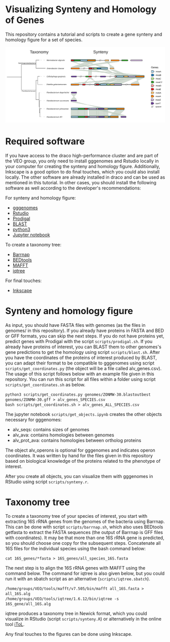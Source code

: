 # Visualizing Synteny and Homology of Genes

This repository contains a tutorial and scripts to create a gene synteny and homology figure for a set of species. 

<p align="center">
  <img src="synteny.png" alt="Alt Text" width="850"/>
</p>

# Required software

If you have access to the draco high-performance cluster and are part of the VEO group, you only need to install gggenomes and Rstudio locally in your computer for creating the synteny and homology figure. Additionally, Inkscape is a good option to do final touches, which you could also install locally. The other software are already installed in draco and can be used as mentioned in this tutorial. In other cases, you should install the following software as well according to the developer's recommendations:   

For synteny and homology figure:  

- [gggenomes](https://github.com/thackl/gggenomes)
- [Rstudio](https://posit.co/download/rstudio-desktop/)
- [Prodigal](https://github.com/hyattpd/Prodigal) 
- [BLAST](https://ftp.ncbi.nlm.nih.gov/blast/executables/blast+/LATEST/)
- [python3](https://www.python.org/downloads/) 
- [Jupyter notebook](https://jupyter.org/install)
  
To create a taxonomy tree:

- [Barrnap](https://github.com/tseemann/barrnap)
- [BEDtools](https://bedtools.readthedocs.io/en/latest/index.html)
- [MAFFT](https://mafft.cbrc.jp/alignment/software/installation_without_root.html)
- [iqtree](http://www.iqtree.org/)
  
For final touches:

- [Inkscape](https://wiki.inkscape.org/wiki/Installing_Inkscape)

# Synteny and homology figure

As input, you should have FASTA files with genomes (as the files in genomes/ in this repository). If you already have proteins in FASTA and BED or GFF formats, you can skip the next steps. If you do not have proteins yet, predict genes with Prodigal with the script ```scripts/prodigal.sh```. If you already have proteins of interest, you can BLAST them to other genomes's gene predictions to get the homology using script ```scripts/blast.sh```. After you have the coordinates of the proteins of interest produced by BLAST, you can adapt their format to be compatible to gggenomes using script ```scripts/get_coordinates.py``` (the object will be a file called alv_genes.csv). The usage of this script follows below with an example file given in this repository. You can run this script for all files within a folder using script ```scripts/get_coordinates.sh``` as below.

```
python3 scripts/get_coordinates.py genomes/ZONMW-30.blastoutbest genomes/ZONMW-30.gff > alv_genes_SPECIES.csv
bash scripts/get_coordinates.sh > alv_genes_ALL_SPECIES.csv
```

The jupyter notebook ```scripts/get_objects.ipynb``` creates the other objects necessary for gggenomes:

- alv_seqs: contains sizes of genomes
- alv_ava: contains homologies between genomes
- alv_prot_ava: contains homologies between ortholog proteins

The object alv_operons is optional for gggenomes and indicates operon coordinates. It was written by hand for the files given in this repository based on biological knowledge of the proteins related to the phenotype of interest.   

After you create all objects, you can visualize them with gggenomes in RStudio using script ```scripts/synteny.r```.   

# Taxonomy tree

To create a taxonomy tree of your species of interest, you start with extracting 16S rRNA genes from the genomes of the bacteria using Barrnap. This can be done with script ```scripts/barrnap.sh```, which also uses BEDtools getfasta to extract the FASTA sequences (the output of Barrnap is GFF files with coordinates). It may be that more than one 16S rRNA gene is predicted, so you should choose one copy for the subsequent steps. Concatenate all 16S files for the individual species using the bash command below:

```
cat 16S_genes/*fasta > 16S_genes/all_species_16S.fasta
```

The next step is to align the 16S rRNA genes with MAFFT using the command below. The command for iqtree is also given below, but you could run it with an sbatch script as an alternative (```scripts/iqtree.sbatch```).

```
/home/groups/VEO/tools/mafft/v7.505/bin/mafft all_16S.fasta > all_16S.alg
/home/groups/VEO/tools/iqtree/1.6.12/bin/iqtree -s 16S_gene/all_16S.alg
```

iqtree produces a taxonomy tree in Newick format, which you could visualize in RStudio (script ```scripts/synteny.R```) or alternatively in the online tool [iToL](https://itol.embl.de/).   

Any final touches to the figures can be done using Inkscape.
